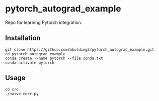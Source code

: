 # pytorch_autograd_example

Repo for learning Pytorch integration.

## Installation

```
git clone https://github.com/mbolding3/pytorch_autograd_example.git
cd pytorch_autograd_example
conda create --name pytorch --file conda.txt
conda activate pytorch
```


## Usage

```
cd src
./naive-corr.py
```
